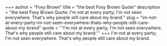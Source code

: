 +++
author = "Foxy Brown"
title = "the best Foxy Brown Quote"
description = "the best Foxy Brown Quote: I'm not at every party; I'm not seen everywhere. That's why people still care about my brand."
slug = "im-not-at-every-party-im-not-seen-everywhere-thats-why-people-still-care-about-my-brand"
quote = '''I'm not at every party; I'm not seen everywhere. That's why people still care about my brand.'''
+++
I'm not at every party; I'm not seen everywhere. That's why people still care about my brand.
